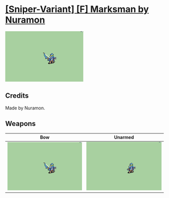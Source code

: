 # [\[Sniper-Variant\] \[F\] Marksman by Nuramon](./)

<img src="./5.%20Bow/Bow_000.png" alt="[Sniper-Variant] [F] Marksman by Nuramon standing" />

## Credits

Made by Nuramon.

## Weapons


|Bow |Unarmed |
|  :---: | :---: |
| <img alt="Bow animation" src="./5.%20Bow/Bow.gif" /> | <img alt="Unarmed animation" src="./8.%20Unarmed/Unarmed.gif" /> |
